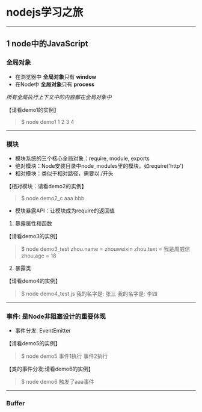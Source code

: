 # nodejs学习之旅
---

## 1 node中的JavaScript

### 全局对象

- 在浏览器中 **全局对象**只有 **window**
- 在Node中 **全局对象**只有 **process**

*所有全局执行上下文中的内容都在全局对象中*

【请看demo1的实例】

>$ node demo1
1
2
3
4

---

### 模块

- 模块系统的三个核心全局对象：require, module, exports
- 绝对模块：Node安装目录中node_modules里的模块，如require('http')
- 相对模块：类似于相对路径，需要以./开头

【相对模块：请看demo2的实例】

>$ node demo2_c
aaa
bbb

- 模块暴露API：让模块成为require的返回值

1. 暴露属性和函数

【请看demo3的实例】

>$ node demo3_test
zhou.name = zhouweixin
zhou.text = 我是周威信
zhou.age = 18

2. 暴露类

【请看demo4的实例】

>$ node demo4_test.js
我的名字是: 张三
我的名字是: 李四
---

### 事件: 是Node非阻塞设计的重要体现

- 事件分发: EventEmitter

【请看demo5的实例】

>$ node demo5
事件1执行
事件2执行

【类的事件分发:请看demo6的实例】

>$ node demo6
触发了aaa事件
---

### Buffer








